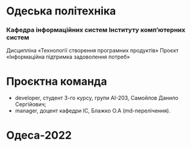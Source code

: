 # Одеська політехніка
### Кафедра інформаційних систем Інституту комп’ютерних систем
Дисципліна «Технології створення програмних продуктів»
Проєкт «Інформаційна підтримка задоволення потреб»
# Проєктна команда
* developer, студент 3-го курсу, групи АІ-203, Самойлов Данило Сергійович;
* manager, доцент кафедри ІС, Блажко О.А (md-перелічення).
# Одеса-2022
